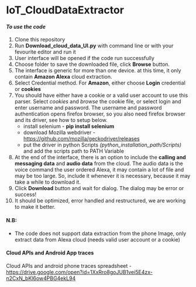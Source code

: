 # IoT_CloudDataExtractor
#### *To use the code*
1. Clone this repository
2. Run **Download_cloud_data_UI.py** with command line or with your fevourite editor and run it
3. User interface will be opened if the code run successfully
4. Choose folder to save the downloaded file, click **Browse** button.
5. The interface is generic for more than one device. at this time, it only contain **Amazon Alexa** cloud extraction.
6. Select Credential method. For **Amazon**, either choose **Login** credential or **cookies**
7. You should have either have a cookie or a valid user account to use this parser. Select *cookies* and *browse* the cookie file, or select login and enter username and password. The username and password authentication opens firefox browser, so you also need firefox browser and its driver, see how to setup below.
    - install selenium - **pip install selenium**
    - download Mozilla webdriver - https://github.com/mozilla/geckodriver/releases
    - put the driver in python Scripts *(python_installation_path/Scripts)* and add the scripts path to PATH Variable
8. At the end of the interface, there is an option to include the **calling and messaging data** and **audio data** from the cloud. The audio data is the voice command the user ordered Alexa, it may contain a lot of file and may be too large. So, include it whenever it is necessary, because it may take a while to download it.
9. Click **Download** button and wait for dialog. The dialog may be error or success!
10. It should be optimized, error handled and restructured, we are working to make it better.

#### N.B:
* The code does not support data extraction from the phone Image, only extract data from Alexa cloud (needs valid user account or a cookie)

#### Cloud APIs and Android App traces
Cloud APIs and android phone traces spreadsheet - https://drive.google.com/open?id=1XxRro8goJUB1vei5E4zx-n2CxN_bKl6ow4PBG4ekL94
